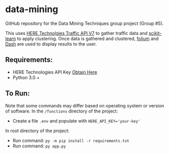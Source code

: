 # data-mining
GitHub repository for the Data Mining Techniques group project (Group #5).

This uses [HERE Technolgies Traffic API V7](https://www.here.com/docs/bundle/traffic-api-v7-api-reference/page/index.html) to gather traffic data and [scikit-learn](https://scikit-learn.org/stable/) to apply clustering. Once data is gathered and clustered, [folium](https://pypi.org/project/folium/) and [Dash](https://dash.plotly.com/) are used to display results to the user.

## Requirements:
- HERE Technologies API Key [Obtain Here](https://www.here.com/docs/bundle/identity-and-access-management-developer-guide/page/README.html)
- Python 3.0 +

## To Run:
Note that some commands may differ based on operating system or version of software.
In the `/functions` directory of the project:
- Create a file `.env` and populate with `HERE_API_KEY='your-key'`

In root directory of the project:
- Run command: `py -m pip install -r requirements.txt`
- Run command: `py app.py`
